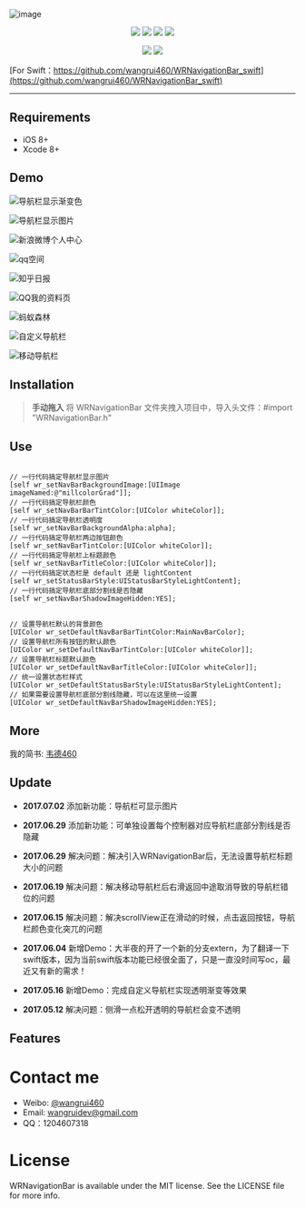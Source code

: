 ![image](https://github.com/wangrui460/WRNavigationBar/raw/master/screenshots/WRNavigationBar.png)

<p align="center">
<a href="https://github.com/wangrui460/WRNavigationBar"><img src="https://img.shields.io/badge/platform-iOS%208.0%2B-ff69b5152950834.svg"></a>
<a href="https://github.com/wangrui460/WRNavigationBar"><img src="https://img.shields.io/cocoapods/v/WRNavigationBar.svg?style=flat"></a>
<a href="https://github.com/wangrui460/WRNavigationBar_swift"><img src="https://img.shields.io/badge/Swift-compatible-orange.svg"></a>
<a href="https://github.com/wangrui460/WRNavigationBar/blob/master/LICENSE"><img src="https://img.shields.io/badge/license-MIT-green.svg?style=flat"></a>
</p>
<p align="center">
<a href="https://twitter.com/wangrui460"><img src="https://img.shields.io/twitter/url/http/shields.io.svg?style=social&maxAge=2592000"></a>
<a href="http://weibo.com/wangrui460"><img src="http://i67.tinypic.com/wbulbr.jpg"></a>
</p>

[For Swift：https://github.com/wangrui460/WRNavigationBar_swift](https://github.com/wangrui460/WRNavigationBar_swift)


------------------------------------------------------------

## Requirements
- iOS 8+
- Xcode 8+


## Demo 
![导航栏显示渐变色](https://github.com/wangrui460/WRNavigationBar_swift/raw/master/screenshots/导航栏显示渐变色.gif)

![导航栏显示图片](https://github.com/wangrui460/WRNavigationBar_swift/raw/master/screenshots/导航栏显示图片.gif)

![新浪微博个人中心](https://github.com/wangrui460/WRNavigationBar_swift/raw/master/screenshots/新浪微博个人中心.gif)

![qq空间](https://github.com/wangrui460/WRNavigationBar_swift/raw/master/screenshots/qq空间.gif)

![知乎日报](https://github.com/wangrui460/WRNavigationBar_swift/raw/master/screenshots/知乎日报.gif)

![QQ我的资料页](https://github.com/wangrui460/WRNavigationBar_swift/raw/master/screenshots/QQ我的资料页.gif)

![蚂蚁森林](https://github.com/wangrui460/WRNavigationBar_swift/raw/master/screenshots/蚂蚁森林.gif)

![自定义导航栏](https://github.com/wangrui460/WRNavigationBar_swift/raw/master/screenshots/自定义导航栏.gif)

![移动导航栏](https://github.com/wangrui460/WRNavigationBar_swift/raw/master/screenshots/移动导航栏.gif)


## Installation 

> **手动拖入**
> 将 WRNavigationBar 文件夹拽入项目中，导入头文件：#import "WRNavigationBar.h"

## Use

<pre><code>
// 一行代码搞定导航栏显示图片
[self wr_setNavBarBackgroundImage:[UIImage imageNamed:@"millcolorGrad"]];
// 一行代码搞定导航栏颜色
[self wr_setNavBarBarTintColor:[UIColor whiteColor]];
// 一行代码搞定导航栏透明度
[self wr_setNavBarBackgroundAlpha:alpha];
// 一行代码搞定导航栏两边按钮颜色
[self wr_setNavBarTintColor:[UIColor whiteColor]];
// 一行代码搞定导航栏上标题颜色
[self wr_setNavBarTitleColor:[UIColor whiteColor]];
// 一行代码搞定状态栏是 default 还是 lightContent
[self wr_setStatusBarStyle:UIStatusBarStyleLightContent];
// 一行代码搞定导航栏底部分割线是否隐藏
[self wr_setNavBarShadowImageHidden:YES];
</code></pre>

<pre><code>
// 设置导航栏默认的背景颜色
[UIColor wr_setDefaultNavBarBarTintColor:MainNavBarColor];
// 设置导航栏所有按钮的默认颜色
[UIColor wr_setDefaultNavBarTintColor:[UIColor whiteColor]];
// 设置导航栏标题默认颜色
[UIColor wr_setDefaultNavBarTitleColor:[UIColor whiteColor]];
// 统一设置状态栏样式
[UIColor wr_setDefaultStatusBarStyle:UIStatusBarStyleLightContent];
// 如果需要设置导航栏底部分割线隐藏，可以在这里统一设置
[UIColor wr_setDefaultNavBarShadowImageHidden:YES];
</code></pre>


## More
我的简书: [韦德460](http://www.jianshu.com/p/7e92451ab0b2)


## Update
- **2017.07.02**
添加新功能：导航栏可显示图片

- **2017.06.29**
添加新功能：可单独设置每个控制器对应导航栏底部分割线是否隐藏

- **2017.06.29**
解决问题：解决引入WRNavigationBar后，无法设置导航栏标题大小的问题

- **2017.06.19**
解决问题：解决移动导航栏后右滑返回中途取消导致的导航栏错位的问题

- **2017.06.15**
解决问题：解决scrollView正在滑动的时候，点击返回按钮，导航栏颜色变化突兀的问题

- **2017.06.04**
新增Demo：大半夜的开了一个新的分支extern，为了翻译一下swift版本，因为当前swift版本功能已经很全面了，只是一直没时间写oc，最近又有新的需求！

- **2017.05.16**
新增Demo：完成自定义导航栏实现透明渐变等效果

- **2017.05.12**
解决问题：侧滑一点松开透明的导航栏会变不透明


## Features


# Contact me
- Weibo: [@wangrui460](http://weibo.com/wangrui460)
- Email:  wangruidev@gmail.com
- QQ：1204607318

# License

WRNavigationBar is available under the MIT license. See the LICENSE file for more info.

